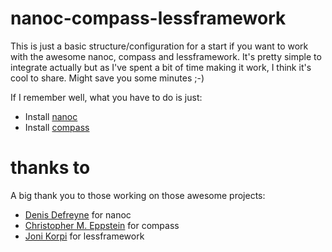 # nanoc-compass-lessframework

This is just a basic structure/configuration for a start if you want to work with the awesome nanoc, compass and lessframework. It's pretty simple to integrate actually but as I've spent a bit of time making it work, I think it's cool to share. Might save you some minutes ;-) 

If I remember well, what you have to do is just:
* Install [nanoc][nanoc_site]
* Install [compass][compass_github]

# thanks to

A big thank you to those working on those awesome projects:
* [Denis Defreyne][ddfreyne_github] for nanoc
* [Christopher M. Eppstein][chriseppstein_github] for compass
* [Joni Korpi][jonikorpi_github] for lessframework


[nanoc_site]: http://nanoc.stoneship.org/ "nanoc web site compiler"
[compass_github]: https://github.com/chriseppstein/compass "compass framework"
[ddfreyne_github]: https://github.com/ddfreyne/nanoc "ddfreyne-nanoc github"
[chriseppstein_github]: https://github.com/chriseppstein/compass "chriseppstein-compass github"
[jonikorpi_github]: https://github.com/jonikorpi/Less-Framework "jonikorpi-lessframework github"